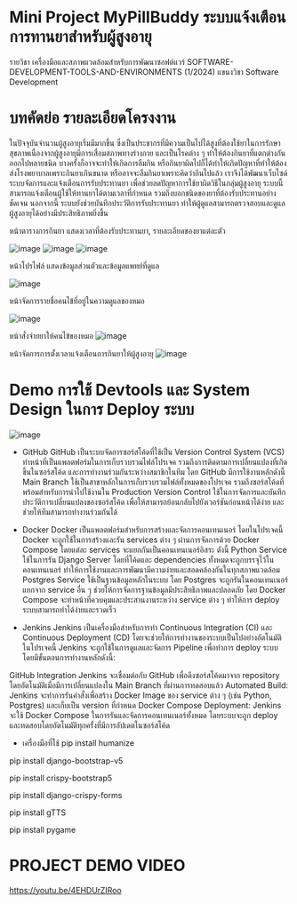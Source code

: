 #  Mini Project MyPillBuddy ระบบแจ้งเตือนการทานยาสำหรับผู้สูงอายุ
รายวิชา เครื่องมือและสภาพแวดล้อมสําหรับการพัฒนาซอฟต์แวร์ SOFTWARE-DEVELOPMENT-TOOLS-AND-ENVIRONMENTS (1/2024) แขนงวิชา Software Development

# บทคัดย่อ รายละเอียดโครงงาน
  ในปัจจุบันจำนวนผู้สูงอายุเริ่มมีมากขึ้น ซึ่งเป็นประชากรที่มีความเป็นไปได้สูงที่ต้องใช้ยาในการรักษาสุขภาพเนื่องจากผู้สูงอายุมีการเสื่อมสภาพทางร่างกาย และเป็นโรคต่าง ๆ ทำให้ต้องกินยาที่แตกต่างกันออกไปหลายชนิด บางครั้งก็อาจจะทำให้เกิดการลืมกิน หรือกินยาผิดไปก็ได้ทำให้เกิดปัญหาที่ทำให้ต้องส่งโรงพยาบาลเพราะกินยาเกินขนาด หรืออาจจะลืมกินยาเพราะคิดว่ากินไปแล้ว
  เราจึงได้พัฒนาเว็บไซด์ระบบจัดการและแจ้งเตือนการรับประทานยา เพื่อช่วยลดปัญหาการใช้ยาผิดวิธีในกลุ่มผู้สูงอายุ ระบบนี้สามารถแจ้งเตือนผู้ใช้ให้ทานยาได้ตามเวลาที่กำหนด รวมถึงบอกชนิดของยาที่ต้องรับประทานอย่างชัดเจน นอกจากนี้ ระบบยังช่วยบันทึกประวัติการรับประทานยา ทำให้ผู้ดูแลสามารถตรวจสอบและดูแลผู้สูงอายุได้อย่างมีประสิทธิภาพยิ่งขึ้น

  
หน้าตารางการกินยา แสดงเวลาที่ต้องรับประทานยา, รายละเอียดของยาแต่ละตัว

![image](https://github.com/user-attachments/assets/2434cbc1-40a6-4b16-96b2-ba05bd0ac900)
![image](https://github.com/user-attachments/assets/ae09e59b-0f19-43aa-8064-954a7f35ffe0)
![image](https://github.com/user-attachments/assets/738deac8-5c70-447a-b8a0-ab8c1f3bb738)

หน้าโปรไฟล์ แสดงข้อมูลส่วนตัวและข้อมูลแพทย์ที่ดูแล

![image](https://github.com/user-attachments/assets/e55a82cc-8cf5-4480-b9f0-2b389362d699)

หน้าจัดการรายชื่อคนไข้ที่อยู่ในความดูแลของหมอ


![image](https://github.com/user-attachments/assets/4e870057-2798-4f49-984e-47ccb8ca028e)


หน้าสั่งจ่ายยาให้คนไข้ของหมอ
![image](https://github.com/user-attachments/assets/4011e504-c32b-4a74-ad50-25af7773f1b1)

หน้าจัดการการตั้งเวลาแจ้งเตือนการกินยาให้ผู้สูงอายุ
![image](https://github.com/user-attachments/assets/29c84eab-815f-4224-b2ff-8d88e48a24a9)

# Demo การใช้ Devtools และ System Design ในการ Deploy ระบบ
![image](https://github.com/user-attachments/assets/93ec13cc-08d3-4aa7-a017-4024613b51b7)

- GitHub
GitHub เป็นระบบจัดการซอร์สโค้ดที่ใช้เป็น Version Control System (VCS) ทำหน้าที่เป็นแพลตฟอร์มในการเก็บรวบรวมไฟล์โปรเจค รวมถึงการติดตามการเปลี่ยนแปลงที่เกิดขึ้นในซอร์สโค้ด และการทำงานร่วมกันระหว่างสมาชิกในทีม โดย GitHub มีการใช้งานหลักดังนี้
Main Branch ใช้เป็นสาขาหลักในการเก็บรวบรวมไฟล์ทั้งหมดของโปรเจค รวมถึงซอร์สโค้ดที่พร้อมสำหรับการนำไปใช้งานใน Production
Version Control ใช้ในการจัดการและบันทึกประวัติการเปลี่ยนแปลงของซอร์สโค้ด เพื่อให้สามารถย้อนกลับไปยังเวอร์ชันก่อนหน้าได้ง่าย และช่วยให้ทีมสามารถทำงานร่วมกันได้
 
- Docker
Docker เป็นแพลตฟอร์มสำหรับการสร้างและจัดการคอนเทนเนอร์ โดยในโปรเจคนี้ Docker จะถูกใช้ในการสร้างและรัน services ต่าง ๆ ผ่านการจัดการด้วย Docker Compose โดยแต่ละ services จะแยกกันเป็นคอนเทนเนอร์อิสระ ดังนี้
Python Service ใช้ในการรัน Django Server โดยที่โค้ดและ dependencies ทั้งหมดจะถูกบรรจุไว้ในคอนเทนเนอร์ ทำให้การใช้งานและการพัฒนามีความง่ายและสอดคล้องกันในทุกสภาพแวดล้อม
Postgres Service ใช้เป็นฐานข้อมูลหลักในระบบ โดย Postgres จะถูกรันในคอนเทนเนอร์แยกจาก service อื่น ๆ ช่วยให้การจัดการฐานข้อมูลมีประสิทธิภาพและปลอดภัย
โดย Docker Compose จะทำหน้าที่ควบคุมและประสานงานระหว่าง service ต่าง ๆ ทำให้การ deploy ระบบสามารถทำได้ง่ายและรวดเร็ว

- Jenkins
Jenkins เป็นเครื่องมือสำหรับการทำ Continuous Integration (CI) และ Continuous Deployment (CD) โดยจะช่วยให้การทำงานของระบบเป็นไปอย่างอัตโนมัติ ในโปรเจคนี้ Jenkins จะถูกใช้ในการดูแลและจัดการ Pipeline เพื่อทำการ deploy ระบบ โดยมีขั้นตอนการทำงานหลักดังนี้:

GitHub Integration Jenkins จะเชื่อมต่อกับ GitHub เพื่อดึงซอร์สโค้ดมาจาก repository โดยอัตโนมัติเมื่อมีการเปลี่ยนแปลงใน Main Branch ที่ผ่านการทดสอบแล้ว
Automated Build: Jenkins จะทำการรันคำสั่งเพื่อสร้าง Docker Image ของ service ต่าง ๆ (เช่น Python, Postgres) และเก็บเป็น version ที่กำหนด
Docker Compose Deployment: Jenkins จะใช้ Docker Compose ในการรันและจัดการคอนเทนเนอร์ทั้งหมด โดยระบบจะถูก deploy และทดสอบโดยอัตโนมัติทุกครั้งที่มีการอัปเดตในซอร์สโค้ด


- เครื่องมือที่ใช้
pip install humanize

pip install django-bootstrap-v5

pip install crispy-bootstrap5

pip install django-crispy-forms

pip install gTTS

pip install pygame


# PROJECT DEMO VIDEO
https://youtu.be/4EHDUrZIRoo

